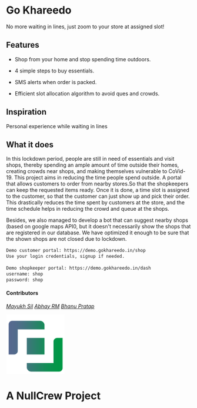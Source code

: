# Go Khareedo

No more waiting in lines, just zoom to your store at assigned slot!

## Features

* Shop from your home and stop spending time outdoors.

* 4 simple steps to buy essentials.

* SMS alerts when order is packed.

* Efficient slot allocation algorithm to avoid ques and crowds.

## Inspiration
Personal experience while waiting in lines

## What it does
In this lockdown period, people are still in need of essentials and visit shops, thereby spending an ample amount of time outside their homes, creating crowds near shops, and making themselves vulnerable to CoVid-19.
This project aims in reducing the time people spend outside.
A portal that allows customers to order from nearby stores.So that the shopkeepers can keep the requested items ready. Once it is done, a time slot is assigned to the customer, so that the customer can just show up and pick their order. This drastically reduces the time spent by customers at the store, and the time schedule helps in reducing the crowd and queue at the shops.

Besides, we also managed to develop a bot that can suggest nearby shops (based on google maps API0, but it doesn't necessarily show the shops that are registered in our database. We have optimized it enough to be sure that the shown shops are not closed due to lockdown.

```
Demo customer portal: https://demo.gokhareedo.in/shop
Use your login credentials, signup if needed.

Demo shopkeeper portal: https://demo.gokhareedo.in/dash
username: shop
password: shop
```

#### Contributors
*[Mayukh Sil](https://www.github.com/mayukhsil)*
*[Abhay RM](https://www.github.com/abhayrm20)*
*[Bhanu Pratap](https://www.github.com/ibhanu)*

![NullCrew](logo.png)
# A NullCrew Project

